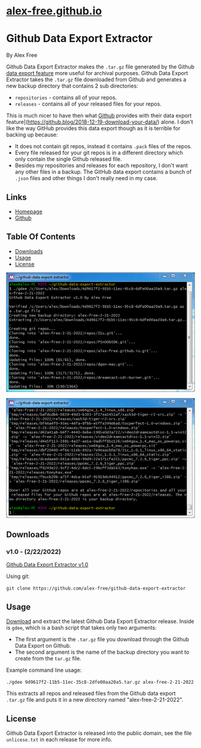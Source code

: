 # [alex-free.github.io](https://alex-free.github.io)

# Github Data Export Extractor

By Alex Free

Github Data Export Extractor makes the `.tar.gz` file generated by the Github [data export feature](https://github.blog/2018-12-19-download-your-data/) more useful for archival purposes. Github Data Export Extractor takes the `.tar.gz` file downloaded from Github and generates a new backup directory that contains 2 sub directories:

*   `repositories` - contains all of your repos.
*   `releases` - contains all of your released files for your repos.

This is much nicer to have then what [Github](https://github.com) provides with their data export feature](https://github.blog/2018-12-19-download-your-data/) alone. I don't like the way GitHub provides this data export though as it is terrible for backing up because:

*   It does not contain git repos, instead it contains `.pack` files of the repos.
*   Every file released for your git repos is in a different directory which only contain the single Github released file.
*   Besides my repositories and releases for each repository, I don't want any other files in a backup. The GitHub data export contains a bunch of `.json` files and other things I don't really need in my case.

## Links

*   [Homepage](https://alex-free.github.io/gdee)
*   [Github](https://github.com/alex-free/github-data-export-extractor)

## Table Of Contents

*   [Downloads](#downloads)
*   [Usage](#usage)
*   [License](#license)

![example 1](images/gdee-1.png) 

![example 2](images/gdee-2.png)

## Downloads

### v1.0 - (2/22/2022)

[Github Data Export Extractor v1.0](https://github.com/alex-free/github-data-export-extractor/releases/download/v1.0/github-data-export-extractor-1.0.zip)

Using git:

`git clone https://github.com/alex-free/github-data-export-extractor`

## Usage

[Download](#downloads) and extract the latest Github Data Export Extractor release. Inside is `gdee`, which is a bash script that takes only two arguments:

*   The first argument is the `.tar.gz` file you download through the Github Data Export on Github.
*   The second argument is the name of the backup directory you want to create from the `tar.gz` file.

Example command line usage:

`./gdee 9d9617f2-11b5-11ec-35c8-2dfe00aa20a5.tar.gz alex-free-2-21-2022`

This extracts all repos and released files from the Github data export `.tar.gz` file and puts it in a new directory named "alex-free-2-21-2022".

## License

Github Data Export Extractor is released into the public domain, see the file `unlicese.txt` in each release for more info.